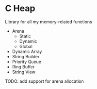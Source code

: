 # C Heap
Library for all my memory-related functions 

- Arena
  - Static
  - Dynamic
  - Global
- Dynamic Array
- String Builder
- Priority Queue
- Ring Buffer
- String View

TODO: add support for arena allocation
